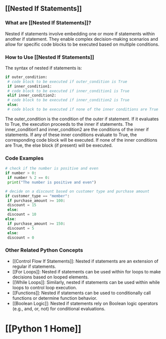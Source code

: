## [[Nested If Statements]]

### What are [[Nested If Statements]]?
Nested if statements involve embedding one or more if statements within another if statement. They enable complex decision-making scenarios and allow for specific code blocks to be executed based on multiple conditions.

### How to Use [[Nested If Statements]]
The syntax of nested if statements is:

```python
if outer_condition:
 # code block to be executed if outer_condition is True
 if inner_condition1:
 # code block to be executed if inner_condition1 is True
 elif inner_condition2:
 # code block to be executed if inner_condition2 is True
 else:
 # code block to be executed if none of the inner conditions are True
```

The outer_condition is the condition of the outer if statement. If it evaluates to True, the execution proceeds to the inner if statements. The inner_condition1 and inner_condition2 are the conditions of the inner if statements. If any of these inner conditions evaluate to True, the corresponding code block will be executed. If none of the inner conditions are True, the else block (if present) will be executed.

### Code Examples
```python
# check if the number is positive and even
if number > 0:
 if number % 2 == 0:
 print("The number is positive and even")
```

```python
# decide on a discount based on customer type and purchase amount
if customer_type == "member":
 if purchase_amount >= 100:
 discount = 15
 else:
 discount = 10
else:
 if purchase_amount >= 150:
 discount = 5
 else:
 discount = 0
```

### Other Related Python Concepts

- [[Control Flow If Statements]]: Nested if statements are an extension of regular if statements.
- [[For Loops]]: Nested if statements can be used within for loops to make decisions based on looped elements.
- [[While Loops]]: Similarly, nested if statements can be used within while loops to control loop execution.
- [[Functions]]: Nested if statements can be used to conditionally call functions or determine function behavior.
- [[Boolean Logic]]: Nested if statements rely on Boolean logic operators (e.g., and, or, not) for conditional evaluations.
# [[Python 1 Home]]